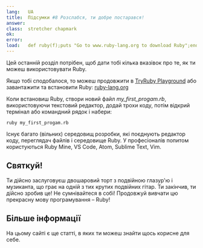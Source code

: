 ```yaml
---
lang:   UA
title:  Підсумки #8 Розслабся, ти добре постарався!
answer:
class:  stretcher chapmark
ok:     
error:  
load:   def ruby(f);puts "Go to www.ruby-lang.org to download Ruby";end;class K;attr_reader :rb;end;my_first_progam=K.new
---
```


Цей останній розділ потрібен, щоб дати тобі кілька вказівок про те, як ти можеш використовувати Ruby.

Якщо тобі сподобалося, то можеш продовжити в <a href="/TryRuby/playground">TryRuby Playground</a>
або завантажити та встановити Ruby:
<a href="https://www.ruby-lang.org/en/downloads/" target="_blank">ruby-lang.org</a>

Коли встановиш Ruby, створи новий файл _my\_first\_progam.rb_, використовуючи текстовий редактор, додай трохи коду,
потім відкрий термінал або командний рядок і набери:

    ruby my_first_progam.rb

Існує багато (вільних) середовищ розробки, які поєднують редактор коду, переглядач файлів і середовище Ruby.
У професіоналів попитом користуються Ruby Mine, VS Code, Atom, Sublime Text, Vim.

## Святкуй!
Ти дійсно заслуговуєш двошаровий торт з подвійною глазур'ю і музиканта, що грає на одній з тих крутих подвійних гітар.
Ти закінчив, ти дійсно зробив це! Не сумнівайтеся в собі! Продовжуй вивчати цю прекрасну мову програмування – Ruby!

## Більше інформації
На цьому сайті є ще статті, в яких ти можеш знайти щось корисне для себе.
